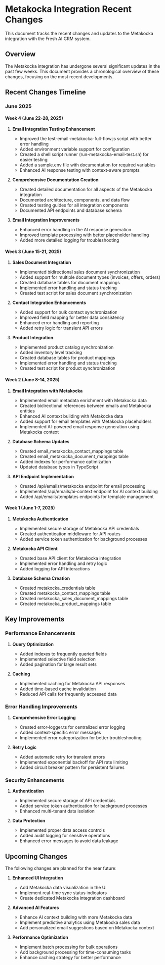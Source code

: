 # Metakocka Integration Recent Changes

This document tracks the recent changes and updates to the Metakocka integration with the Fresh AI CRM system.

## Overview

The Metakocka integration has undergone several significant updates in the past few weeks. This document provides a chronological overview of these changes, focusing on the most recent developments.

## Recent Changes Timeline

### June 2025

#### Week 4 (June 22-28, 2025)

1. **Email Integration Testing Enhancement**
   - Improved the test-email-metakocka-full-flow.js script with better error handling
   - Added environment variable support for configuration
   - Created a shell script runner (run-metakocka-email-test.sh) for easier testing
   - Added a sample.env file with documentation for required variables
   - Enhanced AI response testing with context-aware prompts

2. **Comprehensive Documentation Creation**
   - Created detailed documentation for all aspects of the Metakocka integration
   - Documented architecture, components, and data flow
   - Created testing guides for all integration components
   - Documented API endpoints and database schema

3. **Email Integration Improvements**
   - Enhanced error handling in the AI response generation
   - Improved template processing with better placeholder handling
   - Added more detailed logging for troubleshooting

#### Week 3 (June 15-21, 2025)

1. **Sales Document Integration**
   - Implemented bidirectional sales document synchronization
   - Added support for multiple document types (invoices, offers, orders)
   - Created database tables for document mappings
   - Implemented error handling and status tracking
   - Created test script for sales document synchronization

2. **Contact Integration Enhancements**
   - Added support for bulk contact synchronization
   - Improved field mapping for better data consistency
   - Enhanced error handling and reporting
   - Added retry logic for transient API errors

3. **Product Integration**
   - Implemented product catalog synchronization
   - Added inventory level tracking
   - Created database tables for product mappings
   - Implemented error handling and status tracking
   - Created test script for product synchronization

#### Week 2 (June 8-14, 2025)

1. **Email Integration with Metakocka**
   - Implemented email metadata enrichment with Metakocka data
   - Created bidirectional references between emails and Metakocka entities
   - Enhanced AI context building with Metakocka data
   - Added support for email templates with Metakocka placeholders
   - Implemented AI-powered email response generation using Metakocka context

2. **Database Schema Updates**
   - Created email_metakocka_contact_mappings table
   - Created email_metakocka_document_mappings table
   - Added indexes for performance optimization
   - Updated database types in TypeScript

3. **API Endpoint Implementation**
   - Created /api/emails/metakocka endpoint for email processing
   - Implemented /api/emails/ai-context endpoint for AI context building
   - Added /api/emails/templates endpoints for template management

#### Week 1 (June 1-7, 2025)

1. **Metakocka Authentication**
   - Implemented secure storage of Metakocka API credentials
   - Created authentication middleware for API routes
   - Added service token authentication for background processes

2. **Metakocka API Client**
   - Created base API client for Metakocka integration
   - Implemented error handling and retry logic
   - Added logging for API interactions

3. **Database Schema Creation**
   - Created metakocka_credentials table
   - Created metakocka_contact_mappings table
   - Created metakocka_sales_document_mappings table
   - Created metakocka_product_mappings table

## Key Improvements

### Performance Enhancements

1. **Query Optimization**
   - Added indexes to frequently queried fields
   - Implemented selective field selection
   - Added pagination for large result sets

2. **Caching**
   - Implemented caching for Metakocka API responses
   - Added time-based cache invalidation
   - Reduced API calls for frequently accessed data

### Error Handling Improvements

1. **Comprehensive Error Logging**
   - Created error-logger.ts for centralized error logging
   - Added context-specific error messages
   - Implemented error categorization for better troubleshooting

2. **Retry Logic**
   - Added automatic retry for transient errors
   - Implemented exponential backoff for API rate limiting
   - Added circuit breaker pattern for persistent failures

### Security Enhancements

1. **Authentication**
   - Implemented secure storage of API credentials
   - Added service token authentication for background processes
   - Enhanced multi-tenant data isolation

2. **Data Protection**
   - Implemented proper data access controls
   - Added audit logging for sensitive operations
   - Enhanced error messages to avoid data leakage

## Upcoming Changes

The following changes are planned for the near future:

1. **Enhanced UI Integration**
   - Add Metakocka data visualization in the UI
   - Implement real-time sync status indicators
   - Create dedicated Metakocka integration dashboard

2. **Advanced AI Features**
   - Enhance AI context building with more Metakocka data
   - Implement predictive analytics using Metakocka sales data
   - Add personalized email suggestions based on Metakocka context

3. **Performance Optimization**
   - Implement batch processing for bulk operations
   - Add background processing for time-consuming tasks
   - Enhance caching strategy for better performance
